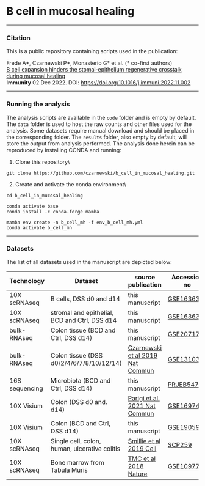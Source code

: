 # B cell in mucosal healing

***
### Citation

This is a public repository containing scripts used in the publication:

Frede A\*, Czarnewski P\*, Monasterio G\* et al. (\* co-first authors)\
[B cell expansion hinders the stomal-epithelium regenerative crosstalk during mucosal healing](https://www.cell.com/immunity/fulltext/S1074-7613(22)00592-1)\
**Immunity** 02 Dec 2022. DOI: https://doi.org/10.1016/j.immuni.2022.11.002



***
### Running the analysis

The analysis scripts are available in the `code` folder  and is empty by default.
The `data` folder is used to host the raw counts and other files used for the analysis.
Some datasets require manual download and should be placed in the corresponding folder. The `results` folder,
also empty by default, will store the output from analysis performed.
The analysis done herein can be reproduced by installing CONDA and running:

1. Clone this repository\
```
git clone https://github.com/czarnewski/b_cell_in_mucosal_healing.git
```

2. Create and activate the conda environment\
```
cd b_cell_in_mucosal_healing

conda activate base
conda install -c conda-forge mamba

mamba env create -n b_cell_mh -f env_b_cell_mh.yml
conda activate b_cell_mh
```

***
### Datasets

The list of all datasets used in the manuscript are depicted below:

| Technology | Dataset | source publication | Accession no |
|------------|---------|--------------------|--------------|
| 10X scRNAseq | B cells, DSS d0 and d14 | this manuscript | [GSE163637](https://0-www-ncbi-nlm-nih-gov.brum.beds.ac.uk/geo/query/acc.cgi?acc=GSE163637) |
| 10X scRNAseq | stromal and epithelial, BCD and Ctrl, DSS d14 | this manuscript | [GSE163638](https://0-www-ncbi-nlm-nih-gov.brum.beds.ac.uk/geo/query/acc.cgi?acc=GSE163638) |
| bulk-RNAseq | Colon tissue (BCD and Ctrl, DSS d14) | this manuscript | [GSE207178](https://0-www-ncbi-nlm-nih-gov.brum.beds.ac.uk/geo/query/acc.cgi?acc=GSE207178) |
| bulk-RNAseq | Colon tissue (DSS d0/2/4/6/7/8/10/12/14) | [Czarnewski et al 2019  Nat Commun](https://www.nature.com/articles/s41467-019-10769-x) | [GSE131032](https://0-www-ncbi-nlm-nih-gov.brum.beds.ac.uk/geo/query/acc.cgi?acc=GSE131032) |
| 16S sequencing | Microbiota (BCD and Ctrl, DSS d14) | this manuscript | [PRJEB54765](https://www.ebi.ac.uk/ena/browser/view/PRJEB54765) |
| 10X Visium | Colon (DSS d0 and. d14) | [Parigi et al. 2021  Nat Commun](https://www.nature.com/articles/s41467-022-28497-0) | [GSE169749](https://0-www-ncbi-nlm-nih-gov.brum.beds.ac.uk/geo/query/acc.cgi?acc=GSE169749) |
| 10X Visium | Colon (BCD and Ctrl, DSS d14) | this manuscript | [GSE190595](https://0-www-ncbi-nlm-nih-gov.brum.beds.ac.uk/geo/query/acc.cgi?acc=GSE190595) |
| 10X scRNAseq |Single cell, colon, human, ulcerative colitis | [Smillie et al 2019 Cell](https://www.sciencedirect.com/science/article/pii/S0092867419307329) | [SCP259](https://singlecell.broadinstitute.org/single_cell/study/SCP259/intra-and-inter-cellular-rewiring-of-the-human-colon-during-ulcerative-colitis) |
| 10X scRNAseq | Bone marrow from Tabula Muris | [TMC et al 2018 Nature](https://www.nature.com/articles/s41586-018-0590-4) | [GSE109774](https://0-www-ncbi-nlm-nih-gov.brum.beds.ac.uk/geo/query/acc.cgi?acc=GSE109774) |
